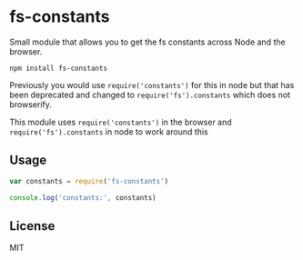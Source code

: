 # fs-constants

Small module that allows you to get the fs constants across
Node and the browser. 

```
npm install fs-constants
```

Previously you would use `require('constants')` for this in node but that has been
deprecated and changed to `require('fs').constants` which does not browserify.

This module uses `require('constants')` in the browser and `require('fs').constants` in node to work around this


## Usage

``` js
var constants = require('fs-constants')

console.log('constants:', constants)
```

## License

MIT
